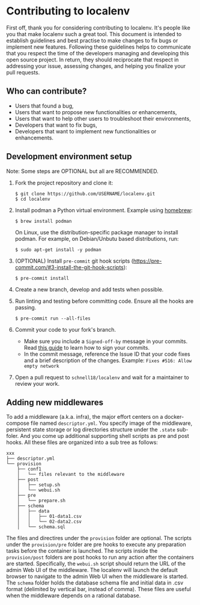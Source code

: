 # Contributing to localenv

First off, thank you for considering contributing to localenv. It's people like you that make
localenv such a great tool. This document is intended to establish guidelines and best practise to
make changes to fix bugs or implement new features. Following these guidelines helps to communicate
that you respect the time of the developers managing and developing this open source project. In
return, they should reciprocate that respect in addressing your issue, assessing changes, and
helping you finalize your pull requests.

## Who can contribute?

- Users that found a bug,
- Users that want to propose new functionalities or enhancements,
- Users that want to help other users to troubleshoot their environments,
- Developers that want to fix bugs,
- Developers that want to implement new functionalities or enhancements.

## Development environment setup

Note: Some steps are OPTIONAL but all are RECOMMENDED.

1. Fork the project repository and clone it:

   ```shell
   $ git clone https://github.com/USERNAME/localenv.git
   $ cd localenv
   ```

2. Install podman a Python virtual environment. Example using
   [homebrew](https://brew.sh/):

    ```shell
    $ brew install podman
    ```

   On Linux, use the distribution-specific package manager to install podman. For example, on
   Debian/Unbutu based distributions, run:
    ```shell
    $ sudo apt-get install -y podman
    ```

3. (OPTIONAL) Install `pre-commit` git hook scripts
   (https://pre-commit.com/#3-install-the-git-hook-scripts):

   ```shell
   $ pre-commit install
   ```

4. Create a new branch, develop and add tests when possible.
5. Run linting and testing before committing code. Ensure all the hooks are passing.

   ```shell
   $ pre-commit run --all-files
   ```

6. Commit your code to your fork's branch.
   - Make sure you include a `Signed-off-by` message in your commits.
     Read [this guide](https://github.com/containers/common/blob/main/CONTRIBUTING.md#sign-your-prs)
     to learn how to sign your commits.
   - In the commit message, reference the Issue ID that your code fixes and a brief description of
     the changes.
     Example: `Fixes #516: Allow empty network`
7. Open a pull request to `schnell18/localenv` and wait for a maintainer to review your work.

## Adding new middlewares

To add a middleware (a.k.a. infra), the major effort centers on a docker-compose file named
`descriptor.yml`. You specify image of the middleware, persistent state storage or log directories
structure under the `.state` sub-foler. And you come up additional supporting shell scripts as pre
and post hooks. All these files are organized into a sub tree as follows:

    xxx
    ├── descriptor.yml
    └── provision
        ├── conf1
        │   └── files relevant to the middleware
        ├── post
        │   ├── setup.sh
        │   └── webui.sh
        ├── pre
        │   └── prepare.sh
        ├── schema
        │   ├── data
        │   │   ├── 01-data1.csv
        │   │   └── 02-data2.csv
        │   └── schema.sql

The files and directires under the `provision` folder are optional. The scripts under the
`provision/pre` folder are pre hooks to execute any preparation tasks before the container is
launched. The scripts inside the `provision/post` folders are post hooks to run any action after the
containers are started. Specifically, the `webui.sh` script should return the URL of the admin Web
UI of the middleware. The localenv will launch the default browser to navigate to the admin Web UI
when the middleware is started. The `schema` folder holds the database schema file and initial data
in .csv format (delimited by vertical bar, instead of comma). These files are useful when the
middleware depends on a rational database.
